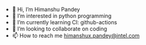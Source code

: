 - 👋 Hi, I’m Himanshu Pandey
- 👀 I’m interested in python programming
- 🌱 I’m currently learning CI: github-actions
- 💞️ I’m looking to collaborate on coding
- 📫 How to reach me himanshux.pandey@intel.com

<!---
hpandeyx/hpandeyx is a ✨ special ✨ repository because its `README.md` (this file) appears on your GitHub profile.
You can click the Preview link to take a look at your changes.
--->
